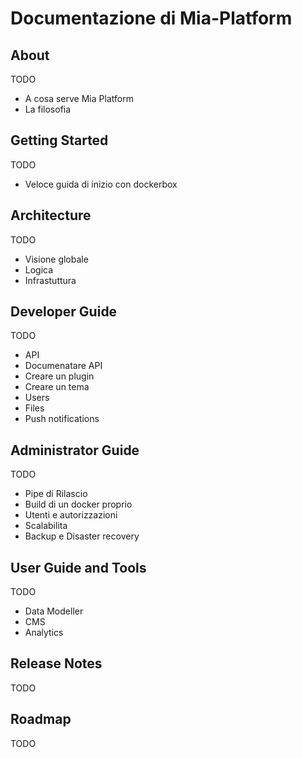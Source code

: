# Documentazione di Mia-Platform

## About
TODO
- A cosa serve Mia Platform
- La filosofia

## Getting Started
TODO
- Veloce guida di inizio con dockerbox


## Architecture
TODO
- Visione globale
- Logica
- Infrastuttura

## Developer Guide
TODO
- API
- Documenatare API
- Creare un plugin
- Creare un tema
- Users
- Files
- Push notifications

## Administrator Guide
TODO
- Pipe di Rilascio
- Build di un docker proprio
- Utenti e autorizzazioni
- Scalabilita
- Backup e Disaster recovery

## User Guide and Tools
TODO
- Data Modeller
- CMS
- Analytics

## Release Notes
TODO

## Roadmap
TODO
